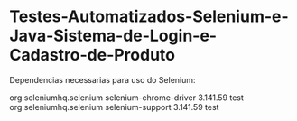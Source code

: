 # Testes-Automatizados-Selenium-e-Java-Sistema-de-Login-e-Cadastro-de-Produto


Dependencias necessarias para uso do Selenium:


<!-- Dependência para fazer o Senium funcionar no Chrome -->
<dependency>
<groupId>org.seleniumhq.selenium</groupId>
<artifactId>selenium-chrome-driver</artifactId>
<version>3.141.59</version>
<scope>test</scope>
</dependency>
<!-- Dependência de ferramentas de suporte para selenium -->
<dependency>
<groupId>org.seleniumhq.selenium</groupId>
<artifactId>selenium-support</artifactId>
<version>3.141.59</version>
<scope>test</scope>
</dependency>
